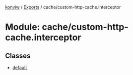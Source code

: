 [konviw]() / [Exports](../modules.md) / cache/custom-http-cache.interceptor

# Module: cache/custom-http-cache.interceptor

## Classes

- [default](../classes/cache_custom_http_cache_interceptor.default.md)
